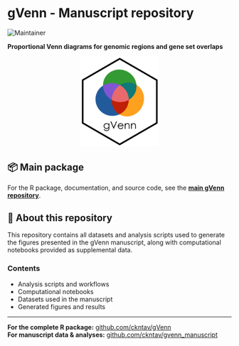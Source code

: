 # gVenn - Manuscript repository

![Maintainer](https://img.shields.io/badge/maintainer-ckntav-blue)

**Proportional Venn diagrams for genomic regions and gene set overlaps**

<p align="center">
<img src="output/hex_sticker_logo/gVenn_hex_sticker.png" width="175"/>
</p>

## 📦 Main package

For the R package, documentation, and source code, see the [**main gVenn repository**](https://github.com/ckntav/gVenn).

## 📄 About this repository

This repository contains all datasets and analysis scripts used to generate the figures presented in the gVenn manuscript, along with computational notebooks provided as supplemental data.

### Contents

- Analysis scripts and workflows
- Computational notebooks
- Datasets used in the manuscript
- Generated figures and results

---

**For the complete R package:** [github.com/ckntav/gVenn](https://github.com/ckntav/gVenn)  
**For manuscript data & analyses:** [github.com/ckntav/gvenn_manuscript](https://github.com/ckntav/gvenn_manuscript)